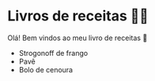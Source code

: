 # Livros de receitas :man_cook:

Olá! Bem vindos ao meu livro de receitas :wave:

- Strogonoff de frango
- Pavê
- Bolo de cenoura